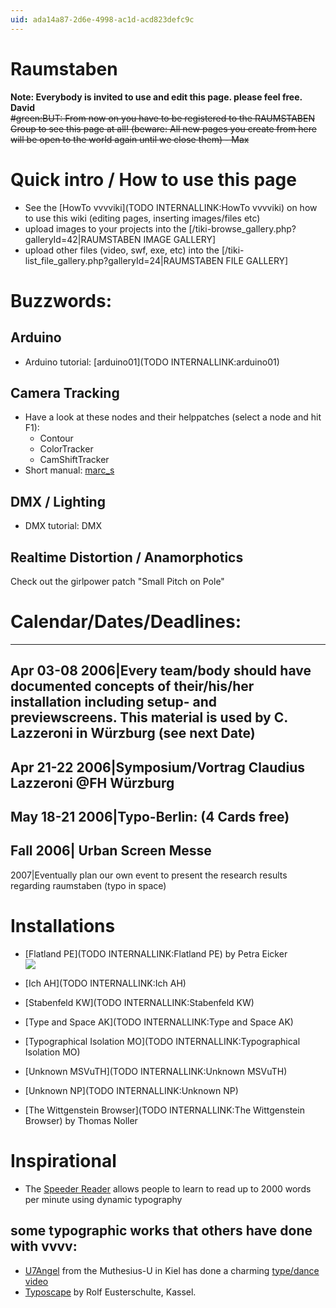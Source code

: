 ```yaml
---
uid: ada14a87-2d6e-4998-ac1d-acd823defc9c
---
```


# Raumstaben
**Note: Everybody is invited to use and edit this page. please feel free. David**  
~~#green:BUT: From now on you have to be registered to the RAUMSTABEN Group to see this page at all! (beware: All new pages you create from here will be open to the world again until we close them) - Max~~  

# Quick intro / How to use this page
* See the [HowTo vvvviki](TODO INTERNALLINK:HowTo vvvviki) on how to use this wiki (editing pages, inserting images/files etc)  
* upload images to your projects into the [/tiki-browse_gallery.php?galleryId=42|RAUMSTABEN IMAGE GALLERY]  
* upload other files (video, swf, exe, etc) into the [/tiki-list_file_gallery.php?galleryId=24|RAUMSTABEN FILE GALLERY]  


#  Buzzwords:
##  Arduino
* Arduino tutorial: [arduino01](TODO INTERNALLINK:arduino01)  
##  Camera Tracking
* Have a look at these nodes and their helppatches (select a node and hit F1):  
  * Contour  
  * ColorTracker  
  * CamShiftTracker  
* Short manual: <span class="user"><a href="https://vvvv.org/users/marc_s" class="extURL" target="_blank">marc_s</a></span>  
## DMX / Lighting
* DMX tutorial: DMX  
## Realtime Distortion / Anamorphotics
Check out the girlpower patch "Small Pitch on Pole"  
# Calendar/Dates/Deadlines:

---  
Apr 03-08 2006|Every team/body should have documented concepts of their/his/her installation including setup- and previewscreens. This material is used by C. Lazzeroni in Würzburg (see next Date)  
---  
Apr 21-22 2006|Symposium/Vortrag Claudius Lazzeroni @FH Würzburg  
---  
May 18-21 2006|Typo-Berlin:  (4 Cards free)  
---  
Fall 2006| Urban Screen Messe  
---  
2007|Eventually plan our own event to present the research results regarding raumstaben (typo in space)


# Installations
* [Flatland PE](TODO INTERNALLINK:Flatland PE) by Petra Eicker  
![](~/img/flatland_display.jpg "")  

* [Ich AH](TODO INTERNALLINK:Ich AH)  

* [Stabenfeld KW](TODO INTERNALLINK:Stabenfeld KW)  

* [Type and Space AK](TODO INTERNALLINK:Type and Space AK)  

* [Typographical Isolation MO](TODO INTERNALLINK:Typographical Isolation MO)  

* [Unknown MSVuTH](TODO INTERNALLINK:Unknown MSVuTH)  

* [Unknown NP](TODO INTERNALLINK:Unknown NP)  

* [The Wittgenstein Browser](TODO INTERNALLINK:The Wittgenstein Browser) by Thomas Noller  

# Inspirational
* The <a href="http://xenia.media.mit.edu/~mbb/speeder.htm" class="extURL" target="_blank">Speeder Reader</a> allows people to learn to read up to 2000 words per minute using dynamic typography  
## some typographic works that others have done with vvvv:
* <span class="user"><a href="https://vvvv.org/users/U7Angel" class="extURL" target="_blank">U7Angel</a></span> from the Muthesius-U in Kiel has done a charming <a href="http://www.muthesius-dmi.de/generativ/dna_dancer/dna_dancer.html" class="extURL" target="_blank">type/dance video</a>  
* <a href="http://www.pier05.de/?eusterschulte/134" class="extURL" target="_blank">Typoscape</a> by Rolf Eusterschulte, Kassel.